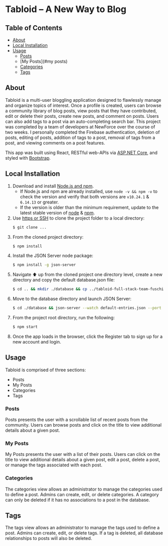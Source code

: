 # Tabloid &#8211; A New Way to Blog

## Table of Contents
  - [About](#about)
  - [Local Installation](#local-installation)
  - [Usage](#usage)
     - [Posts](#posts)
     - [My Posts](#my posts)
     - [Categories](#categories)
     - [Tags](#tags)

## About

Tabloid is a multi-user bloggling application designed to flawlessly manage and organize topics of interest. Once a profile is created, users can browse a community library of blog posts, view posts that they have contributed, edit or delete their posts, create new posts, and comment on posts. Users can also add tags to a post via an auto-completing search bar. This project was completed by a team of developers at NewForce over the course of two weeks. I personally completed the Firebase authentication, deletion of posts,  editing of posts, addition of tags to a post, removal of tags from a post, and viewing comments on a post features. 

This app was built using React, RESTful web-APIs via [ASP.NET Core](https://docs.microsoft.com/en-us/aspnet/core/web-api/?view=aspnetcore-3.1), and styled with [Bootstrap](https://getbootstrap.com/docs/5.0/getting-started/introduction/).

## Local Installation

1.  Download and install [Node.js and npm](https://docs.npmjs.com/downloading-and-installing-node-js-and-npm).
    - If Node.js and npm are already installed, use `node -v && npm -v` to check the version and verify that both versions are `v10.24.1` & `6.14.13` or greater.
    - If the version is older than the minimum requirement, update to the latest stable version of [node](https://docs.npmjs.com/try-the-latest-stable-version-of-node) & [npm](https://docs.npmjs.com/try-the-latest-stable-version-of-npm).
2. Use [https or SSH](https://docs.github.com/en/github/authenticating-to-github/keeping-your-account-and-data-secure/about-authentication-to-github#authenticating-with-the-command-line) to clone the project folder to a local directory:
    ```Bash
    $ git clone ...
    ```
3. From the cloned project directory:
    ```Bash
    $ npm install
    ```
4. Install the JSON Server node package:
    ```Bash
    $ npm install -g json-server
    ```
5. Navigate ⬆ up from the cloned project one directory level, create a new directory and copy the default database.json file:
    ```Bash
    $ cd .. && mkdir ./database && cp ../tabloid-full-stack-team-fuschia/api-base/database.json ./database
    ```
6. Move to the database directory and launch JSON Server:
    ```Bash
    $ cd ./database && json-server --watch default-entries.json --port 8088
    ```
7.  From the project root directory, run the following:
    ```Bash
    $ npm start
    ```
8. Once the app loads in the browser, click the Register tab to sign up for a new account and login.

## Usage
Tabloid is comprised of three sections:
- Posts
- My Posts
- Categories
- Tags

### Posts
Posts presents the user with a scrollable list of recent posts from the community. Users can browse posts and click on the title to view additional details about a given post.

### My Posts
My Posts presents the user with a list of their posts. Users can click on the title to view additional details about a given post, edit a post, delete a post, or manage the tags associated with each post.

### Categories
The categories view allows an administrator to manage the categories used to define a post. Admins can create, edit, or delete categories. A category can only be deleted if it has no associations to a post in the database.

## Tags
The tags view allows an administrator to manage the tags used to define a post. Admins can create, edit, or delete tags. If a tag is deleted, all database relationships to posts will also be deleted.
